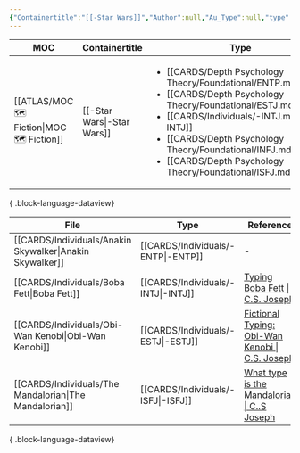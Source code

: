```yaml
---
{"Containertitle":"[[-Star Wars]]","Author":null,"Au_Type":null,"type":["[[ENTP]]","[[ESTJ]]","[[-INTJ]]","[[INFJ]]","[[ISFJ]]"],"Cat":"fiction","Me_Cat":"watch 🎞️","Theme":null,"moc":"[[MOC 🗺️ Fiction]]","dg-publish":true,"permalink":"/cards/collectives/star-wars/","dgPassFrontmatter":true,"noteIcon":"1","created":"2022-12-13T22:16:55.809+01:00","updated":"2023-04-26T22:05:40.948+02:00"}
---
```


| MOC                                           | Containertitle             | Type                                                                                                                                                                                                                                                                                                                                             | Reference |
| --------------------------------------------- | -------------------------- | ------------------------------------------------------------------------------------------------------------------------------------------------------------------------------------------------------------------------------------------------------------------------------------------------------------------------------------------------ | --------- |
| [[ATLAS/MOC 🗺️ Fiction\|MOC 🗺️ Fiction]] | [[-Star Wars\|-Star Wars]] | <ul><li>[[CARDS/Depth Psychology Theory/Foundational/ENTP.md\\|ENTP]]</li><li>[[CARDS/Depth Psychology Theory/Foundational/ESTJ.md\\|ESTJ]]</li><li>[[CARDS/Individuals/-INTJ.md\\|-INTJ]]</li><li>[[CARDS/Depth Psychology Theory/Foundational/INFJ.md\\|INFJ]]</li><li>[[CARDS/Depth Psychology Theory/Foundational/ISFJ.md\\|ISFJ]]</li></ul> | \-        |

{ .block-language-dataview}


| File                                                        | Type                                  | Reference                                                                                                 |
| ----------------------------------------------------------- | ------------------------------------- | --------------------------------------------------------------------------------------------------------- |
| [[CARDS/Individuals/Anakin Skywalker\|Anakin Skywalker]] | [[CARDS/Individuals/-ENTP\|-ENTP]] | \-                                                                                                        |
| [[CARDS/Individuals/Boba Fett\|Boba Fett]]               | [[CARDS/Individuals/-INTJ\|-INTJ]] | [Typing Boba Fett \| C.S. Joseph](https://csjoseph.life/typing-boba-fett/)                                |
| [[CARDS/Individuals/Obi-Wan Kenobi\|Obi-Wan Kenobi]]     | [[CARDS/Individuals/-ESTJ\|-ESTJ]] | [Fictional Typing: Obi-Wan Kenobi \| C.S. Joseph](https://csjoseph.life/fictional-typing-obi-wan-kenobi/) |
| [[CARDS/Individuals/The Mandalorian\|The Mandalorian]]   | [[CARDS/Individuals/-ISFJ\|-ISFJ]] | [What type is the Mandalorian \| C..S Joseph](https://csjoseph.life/what-type-is-the-mandalorian/)        |

{ .block-language-dataview}


